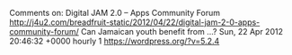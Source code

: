 Comments on: Digital JAM 2.0 – Apps Community Forum http://j4u2.com/breadfruit-static/2012/04/22/digital-jam-2-0-apps-community-forum/ Can Jamaican youth benefit from ...? Sun, 22 Apr 2012 20:46:32 +0000  hourly   1  https://wordpress.org/?v=5.2.4